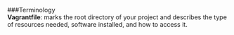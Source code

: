 ###Terminology  
**Vagrantfile**: marks the root directory of your project and describes the type of resources needed, software installed, and how to access it.  
